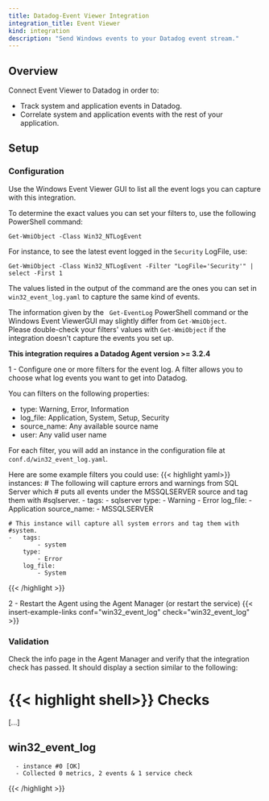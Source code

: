 ```yaml
---
title: Datadog-Event Viewer Integration
integration_title: Event Viewer
kind: integration
description: "Send Windows events to your Datadog event stream."
---
```


## Overview

Connect Event Viewer to Datadog in order to:

* Track system and application events in Datadog.
* Correlate system and application events with the rest of your application.

## Setup
### Configuration

Use the Windows Event Viewer GUI to list all the event logs you can capture with this integration.

To determine the exact values you can set your filters to, use the following PowerShell
command:

    Get-WmiObject -Class Win32_NTLogEvent

For instance, to see the latest event logged in the `Security` LogFile, use:

    Get-WmiObject -Class Win32_NTLogEvent -Filter "LogFile='Security'" | select -First 1

The values listed in the output of the command are the ones you can set in `win32_event_log.yaml` to capture the same kind of events.

<div class="alert alert-info">
The information given by the  <code> Get-EventLog</code> PowerShell command or the Windows Event ViewerGUI may slightly differ from <code>Get-WmiObject</code>.<br>
Please double-check your filters' values with <code>Get-WmiObject</code> if the integration doesn't capture the events you set up.
</div>

**This integration requires a Datadog Agent version >= 3.2.4**

1 - Configure one or more filters for the event log. A filter allows you to choose what log events you want to get into Datadog.

You can filters on the following properties:

* type: Warning, Error, Information
* log_file: Application, System, Setup, Security
* source_name: Any available source name
* user: Any valid user name

For each filter, you will add an instance in the configuration file at `conf.d/win32_event_log.yaml`.

Here are some example filters you could use:
{{< highlight yaml>}}
instances:
    # The following will capture errors and warnings from SQL Server which
    # puts all events under the MSSQLSERVER source and tag them with #sqlserver.
    -   tags:
            - sqlserver
        type:
            - Warning
            - Error
        log_file:
            - Application
        source_name:
            - MSSQLSERVER

    # This instance will capture all system errors and tag them with #system.
    -   tags:
            - system
        type:
            - Error
        log_file:
            - System
{{< /highlight >}}

2 - Restart the Agent using the Agent Manager (or restart the service)
{{< insert-example-links conf="win32_event_log" check="win32_event_log" >}}

### Validation

Check the info page in the Agent Manager and verify that the integration check has passed. It should display a section similar to the following:

{{< highlight shell>}}
Checks
======

  [...]

  win32_event_log
  ---------------
      - instance #0 [OK]
      - Collected 0 metrics, 2 events & 1 service check
{{< /highlight >}}
